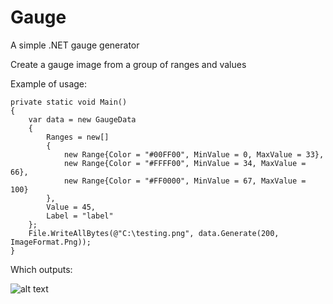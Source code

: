 # Gauge
A simple .NET gauge generator

Create a gauge image from a group of ranges and values

Example of usage:


```
private static void Main()
{
    var data = new GaugeData
    {
        Ranges = new[]
        {
            new Range{Color = "#00FF00", MinValue = 0, MaxValue = 33}, 
            new Range{Color = "#FFFF00", MinValue = 34, MaxValue = 66}, 
            new Range{Color = "#FF0000", MinValue = 67, MaxValue = 100}
        },
        Value = 45,
        Label = "label"
    };
    File.WriteAllBytes(@"C:\testing.png", data.Generate(200, ImageFormat.Png));
}
```

Which outputs:

![alt text](https://raw.githubusercontent.com/alambrecht/Gauge/master/testing.png "Sample gauge")

